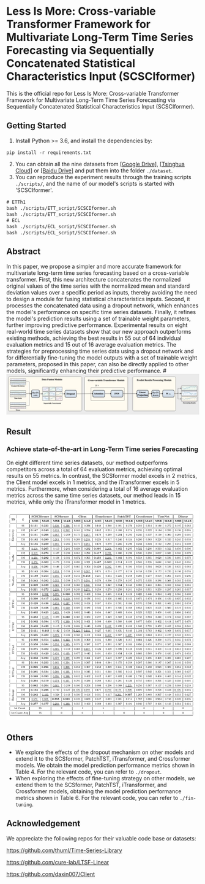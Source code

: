 # Less Is More: Cross-variable Transformer Framework for Multivariate Long-Term  Time Series Forecasting via Sequentially Concatenated Statistical Characteristics Input (SCSCIformer)

This is the official repo for Less Is More: Cross-variable Transformer Framework for Multivariate Long-Term  Time Series Forecasting via Sequentially Concatenated Statistical Characteristics Input (SCSCIformer).


## Getting Started

1. Install Python >= 3.6, and install the dependencies by:

```
pip install -r requirements.txt
```

2. You can obtain all the nine datasets from [[Google Drive]](https://drive.google.com/drive/folders/13Cg1KYOlzM5C7K8gK8NfC-F3EYxkM3D2?usp=sharing), [[Tsinghua Cloud]](https://cloud.tsinghua.edu.cn/f/84fbc752d0e94980a610/) or [[Baidu Drive]](https://pan.baidu.com/s/1r3KhGd0Q9PJIUZdfEYoymg?pwd=i9iy) and put them into the folder `./dataset`.
3. You can reproduce the experiment results through the training scripts `./scripts/`, and the name of our model's scripts is started with 'SCSCIformer'.

```
# ETTh1
bash ./scripts/ETT_script/SCSCIformer.sh
bash ./scripts/ETT_script/SCSCIformer.sh
# ECL
bash ./scripts/ECL_script/SCSCIformer.sh
bash ./scripts/ECL_script/SCSCIformer.sh
```

## Abstract 
In this paper, we propose a simpler and more accurate framework for multivariate long-term time series forecasting based on a cross-variable transformer. First, this new architecture concatenates the normalized original values of the time series with the normalized mean and standard deviation values over a specific period as inputs, thereby avoiding the need to design a module for fusing statistical characteristics inputs. Second, it processes the concatenated data using a dropout network, which enhances the model's performance on specific time series datasets. Finally, it refines the model's prediction results using a set of trainable weight parameters, further improving predictive performance. Experimental results on eight real-world time series datasets show that our new approach outperforms existing methods, achieving the best results in 55 out of 64 individual evaluation metrics and 15 out of 16 average evaluation metrics. The strategies for preprocessing time series data using a dropout network and for differentially fine-tuning the model outputs with a set of trainable weight parameters, proposed in this paper, can also be directly applied to other models, significantly enhancing their predictive performance. 
#![overall](https://raw.githubusercontent.com/qiuyueli123/SCSCIformer/main/pic/overall.jpg)

## Result

### Achieve state-of-the-art in Long-Term Time series Forecasting

On eight different time series datasets, our method outperforms competitors across a total of 64 evaluation metrics, achieving optimal results on 55 metrics. In contrast, the SCSformer model excels in 2 metrics, the Client model excels in 1 metrics, and the iTransformer excels in 5 metrics. Furthermore, when considering a total of 16 average evaluation metrics across the same time series datasets, our method leads in 15 metrics, while only the iTransformer model in 1 metrics.

![result](https://raw.githubusercontent.com/qiuyueli123/SCSCIformer/main/pic/result.png)


## Others

* We explore the effects of the dropout mechanism on other models and extend it to the SCSformer, PatchTST, iTransformer, and Crossformer models. We obtain the model prediction performance metrics shown in Table 4. For the relevant code, you can refer to `./dropout`.
* When exploring the effects of fine-tuning strategy on other models, we extend them to the SCSformer, PatchTST, iTransformer, and Crossformer models, obtaining the model prediction performance metrics shown in Table 6. For the relevant code, you can refer to `./fin-tuning`.

## Acknowledgement

We appreciate the following repos for their valuable code base or datasets:

https://github.com/thuml/Time-Series-Library

https://github.com/cure-lab/LTSF-Linear

https://github.com/daxin007/Client
